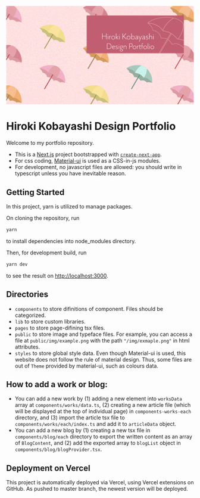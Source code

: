 ![](public/meta/ogimage.jpg)

# Hiroki Kobayashi Design Portfolio

Welcome to my portfolio repository.

* This is a [Next.js](https://nextjs.org/) project bootstrapped with [`create-next-app`](https://github.com/vercel/next.js/tree/canary/packages/create-next-app).
* For css coding, [Material-ui](https://material-ui.com/) is used as a CSS-in-js modules.
* For development, no javascript files are allowed: you should write in typescript unless you have inevitable reason.
## Getting Started

In this project, yarn is utilized to manage packages.

On cloning the repository, run

```bash
yarn
```

to install dependencies into node_modules directory.

Then, for development build, run

```bash
yarn dev
```

to see the result on [http://localhost:3000](http://localhost:3000).

## Directories

- ``components`` to store difinitions of component. Files should be categorized.
- ``lib`` to store custom libraries.
- ``pages`` to store page-difining tsx files.
- ``public`` to store image and typeface files. For example, you can access a file at ``public/img/example.png`` with the path ``"/img/exmaple.png"`` in html attributes.
- ``styles`` to store global style data. Even though Material-ui is used, this website does not follow the rule of material design. Thus, some files are out of ``Theme`` provided by material-ui, such as colours data.

## How to add a work or blog:
- You can add a new work by (1) adding a new element into ``worksData`` array at ``components/works/data.ts``, (2) creating a new article file (which will be displayed at the top of individual page) in ``components-works-each`` directory, and (3) import the article tsx file to ``components/works/each/index.ts`` and add it to ``articleData`` object.
- You can add a new blog by (1) creating a new tsx file in ``components/blog/each`` directory to export the written content as an array of ``BlogContent``, and (2) add the exported array to ``blogList`` object in ``components/blog/blogProvider.tsx``.

## Deployment on Vercel

This project is automatically deployed via Vercel, using Vercel extensions on GitHub. As pushed to master branch, the newest version will be deployed.
